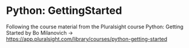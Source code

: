 # Python: GettingStarted
Following the course material from the Pluralsight course Python: Getting Started by Bo Milanovich -> https://app.pluralsight.com/library/courses/python-getting-started 

